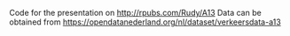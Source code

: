 Code for the presentation on http://rpubs.com/Rudy/A13
Data can be obtained from https://opendatanederland.org/nl/dataset/verkeersdata-a13

